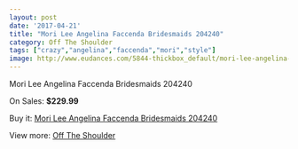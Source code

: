 ```yaml
---
layout: post
date: '2017-04-21'
title: "Mori Lee Angelina Faccenda Bridesmaids 204240"
category: Off The Shoulder
tags: ["crazy","angelina","faccenda","mori","style"]
image: http://www.eudances.com/5844-thickbox_default/mori-lee-angelina-faccenda-bridesmaids-204240.jpg
---
```

Mori Lee Angelina Faccenda Bridesmaids 204240

On Sales: **$229.99**
<a href="https://www.eudances.com/en/off-the-shoulder/2054-mori-lee-angelina-faccenda-bridesmaids-204240.html"><amp-img layout="responsive" width="600" height="600" src="//www.eudances.com/5844-thickbox_default/mori-lee-angelina-faccenda-bridesmaids-204240.jpg" alt="Mori Lee Angelina Faccenda Bridesmaids 204240 0" /></a>
<a href="https://www.eudances.com/en/off-the-shoulder/2054-mori-lee-angelina-faccenda-bridesmaids-204240.html"><amp-img layout="responsive" width="600" height="600" src="//www.eudances.com/5846-thickbox_default/mori-lee-angelina-faccenda-bridesmaids-204240.jpg" alt="Mori Lee Angelina Faccenda Bridesmaids 204240 1" /></a>
<a href="https://www.eudances.com/en/off-the-shoulder/2054-mori-lee-angelina-faccenda-bridesmaids-204240.html"><amp-img layout="responsive" width="600" height="600" src="//www.eudances.com/5845-thickbox_default/mori-lee-angelina-faccenda-bridesmaids-204240.jpg" alt="Mori Lee Angelina Faccenda Bridesmaids 204240 2" /></a>

Buy it: [Mori Lee Angelina Faccenda Bridesmaids 204240](https://www.eudances.com/en/off-the-shoulder/2054-mori-lee-angelina-faccenda-bridesmaids-204240.html "Mori Lee Angelina Faccenda Bridesmaids 204240")

View more: [Off The Shoulder](https://www.eudances.com/en/22-off-the-shoulder "Off The Shoulder")